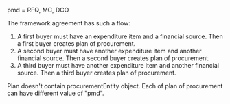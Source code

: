 pmd = RFQ, MC, DCO



The framework agreement has such a flow:
1. A first buyer must have an expenditure item and a financial source. 
   Then a first buyer creates plan of procurement.
2. A second buyer must have another expenditure item and another financial source. 
   Then a second buyer creates  plan of procurement.
3. A third buyer must have another expenditure item and another financial source. 
   Then a third buyer creates plan of procurement.

Plan doesn't contain procurementEntity object. 
Each of plan of procurement can have different value of "pmd".